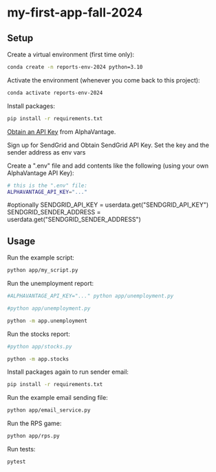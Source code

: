 # my-first-app-fall-2024

## Setup

Create a virtual environment (first time only):

```sh
conda create -n reports-env-2024 python=3.10
```

Activate the environment (whenever you come back to this project):

```sh
conda activate reports-env-2024
```

Install packages:

```sh
pip install -r requirements.txt
```

[Obtain an API Key](https://www.alphavantage.co/support/#api-key) from AlphaVantage.


Sign up for SendGrid and Obtain SendGrid API Key. Set the key and the sender address as env vars


Create a ".env" file and add contents like the following (using your own AlphaVantage API Key):

```sh
# this is the ".env" file:
ALPHAVANTAGE_API_KEY="..."
```

#optionally 
SENDGRID_API_KEY = userdata.get("SENDGRID_API_KEY")
SENDGRID_SENDER_ADDRESS = userdata.get("SENDGRID_SENDER_ADDRESS")

## Usage

Run the example script:

```sh
python app/my_script.py
```

Run the unemployment report:

```sh
#ALPHAVANTAGE_API_KEY="..." python app/unemployment.py

#python app/unemployment.py

python -m app.unemployment
```

Run the stocks report:

```sh
#python app/stocks.py

python -m app.stocks
```

Install packages again to run sender email:

```sh
pip install -r requirements.txt
```


Run the example email sending file:

```sh
python app/email_service.py
```

Run the RPS game:
```sh
python app/rps.py
```

Run tests:

```sh
pytest
```